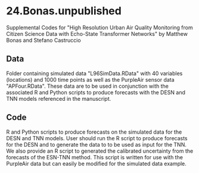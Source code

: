 # 24.Bonas.unpublished
Supplemental Codes for "High Resolution Urban Air Quality Monitoring from Citizen Science Data with Echo-State Transformer Networks" by Matthew Bonas and Stefano Castruccio

## Data
Folder containing simulated data "L96SimData.RData" with 40 variables (locations) and 1000 time points as well as the PurpleAir sensor data "APFour.RData". These data are to be used in conjunction with the associated R and Python scripts to produce forecasts with the DESN and TNN models referenced in the manuscript. 

## Code
R and Python scripts to produce forecasts on the simulated data for the DESN and TNN models. User should run the R script to produce forecasts for the DESN and to generate the data to to be used as input for the TNN. We also provide an R script to generated the calibrated uncertainty from the forecasts of the ESN-TNN method. This script is written for use with the PurpleAir data but can easily be modified for the simulated data example.
